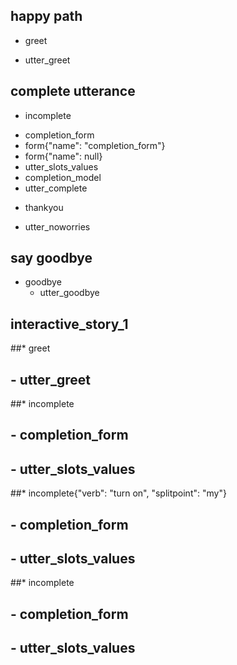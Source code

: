 ## happy path
* greet
 - utter_greet


## complete utterance
* incomplete
 - completion_form
 - form{"name": "completion_form"}
 - form{"name": null}
 - utter_slots_values
 - completion_model
 - utter_complete

* thankyou
 - utter_noworries
 

## say goodbye
* goodbye
  - utter_goodbye

## interactive_story_1
##* greet
##    - utter_greet
##* incomplete
##    - completion_form
##    - utter_slots_values
##* incomplete{"verb": "turn on", "splitpoint": "my"}
##    - completion_form
##    - utter_slots_values
##* incomplete
##    - completion_form
##    - utter_slots_values
